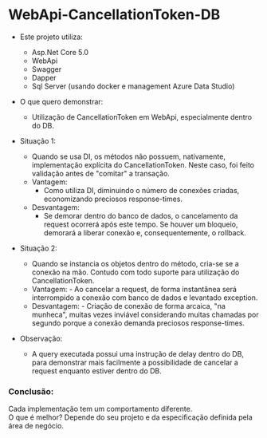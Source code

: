 # WebApi-CancellationToken-DB


<!--ts-->
* Este projeto utiliza: 
  * Asp.Net Core 5.0
  * WebApi
  * Swagger
  * Dapper
  * Sql Server (usando docker e management Azure Data Studio)
	
* O que quero demonstrar:
  * Utilização de CancellationToken em WebApi, especialmente dentro do DB.

* Situação 1:
  * Quando se usa DI, os métodos não possuem, nativamente, implementação explícita do CancellationToken. Neste caso, foi feito validação antes de "comitar" a transação.
  * Vantagem:
    - Como utiliza DI, diminuindo o número de conexões criadas, economizando preciosos response-times.
  * Desvantagem:
    - Se demorar dentro do banco de dados, o cancelamento da request ocorrerá após este tempo. Se houver um bloqueio, demorará a liberar conexão e, consequentemente, o rollback.
		
* Situação 2:
  * Quando se instancia os objetos dentro do método, cria-se se a conexão na mão. Contudo com todo suporte para utilização do CancellationToken.
  * Vantagem:
		- Ao cancelar a request, de forma instantânea será interrompido a conexão com banco de dados e levantado exception.
  * Desvantagem:
		- Criação de conexão de forma arcaica, "na munheca", muitas vezes inviável considerando muitas chamadas por segundo porque a conexão demanda preciosos response-times.
			
* Observação:
  * A query executada possui uma instrução de delay dentro do DB, para demonstrar mais facilmente a possibilidade de cancelar a request enquanto estiver dentro do DB.
<!--te-->

<h3>Conclusão:</h3> 
Cada implementação tem um comportamento diferente. <br>
O que é melhor? Depende do seu projeto e da especificação definida pela área de negócio.
